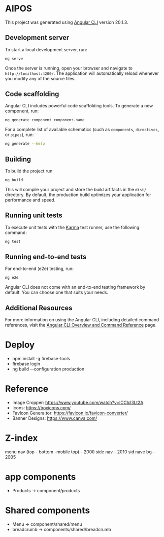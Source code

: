 # AIPOS

This project was generated using [Angular CLI](https://github.com/angular/angular-cli) version 20.1.3.

## Development server

To start a local development server, run:

```bash
ng serve
```

Once the server is running, open your browser and navigate to `http://localhost:4200/`. The application will automatically reload whenever you modify any of the source files.

## Code scaffolding

Angular CLI includes powerful code scaffolding tools. To generate a new component, run:

```bash
ng generate component component-name
```

For a complete list of available schematics (such as `components`, `directives`, or `pipes`), run:

```bash
ng generate --help
```

## Building

To build the project run:

```bash
ng build
```

This will compile your project and store the build artifacts in the `dist/` directory. By default, the production build optimizes your application for performance and speed.

## Running unit tests

To execute unit tests with the [Karma](https://karma-runner.github.io) test runner, use the following command:

```bash
ng test
```

## Running end-to-end tests

For end-to-end (e2e) testing, run:

```bash
ng e2e
```

Angular CLI does not come with an end-to-end testing framework by default. You can choose one that suits your needs.

## Additional Resources

For more information on using the Angular CLI, including detailed command references, visit the [Angular CLI Overview and Command Reference](https://angular.dev/tools/cli) page.

# Deploy 
- npm install -g firebase-tools
- firebase login
- ng build --configuration production


# Reference
- Image Cropper: https://www.youtube.com/watch?v=lCClcI3Lt2A
- Icons: https://boxicons.com/
- FavIcon Genera:tor: https://favicon.io/favicon-converter/
- Banner Designs: https://www.canva.com/


# Z-index
menu nav (top - bottom -mobile top) - 2000
side nav - 2010
sid nave bg - 2005

# app components 
- Products -> component/products

# Shared components
- Menu -> component/shared/menu
- breadcrumb -> components/shared/breadcrumb
